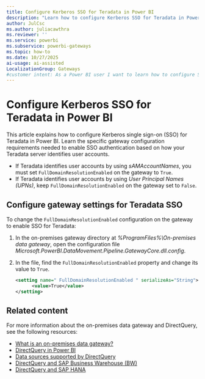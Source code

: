 ```yaml
---
title: Configure Kerberos SSO for Teradata in Power BI
description: "Learn how to configure Kerberos SSO for Teradata in Power BI. Step-by-step guide to enable single sign-on authentication with gateway settings."
author: JulCsc
ms.author: juliacawthra
ms.reviewer: ''
ms.service: powerbi
ms.subservice: powerbi-gateways
ms.topic: how-to
ms.date: 10/27/2025
ai-usage: ai-assisted
LocalizationGroup: Gateways
#customer intent: As a Power BI user I want to learn how to configure SSO for my Teradata server using Power BI.
---
```


# Configure Kerberos SSO for Teradata in Power BI

This article explains how to configure Kerberos single sign-on (SSO) for Teradata in Power BI. Learn the specific gateway configuration requirements needed to enable SSO authentication based on how your Teradata server identifies user accounts.

- If Teradata identifies user accounts by using *sAMAccountNames*, you must set `FullDomainResolutionEnabled` on the gateway to `True`.
- If Teradata identifies user accounts by using *User Principal Names (UPNs)*, keep `FullDomainResolutionEnabled` on the gateway set to `False`.

## Configure gateway settings for Teradata SSO

To change the `FullDomainResolutionEnabled` configuration on the gateway to enable SSO for Teradata:

1. In the on-premises gateway directory at *%ProgramFiles%\On-premises data gateway*, open the configuration file *Microsoft.PowerBI.DataMovement.Pipeline.GatewayCore.dll.config*.
1. In the file, find the `FullDomainResolutionEnabled` property and change its value to `True`.

   ```xml
   <setting name=" FullDomainResolutionEnabled " serializeAs="String">
         <value>True</value>
   </setting>
   ```

## Related content

For more information about the on-premises data gateway and DirectQuery, see the following resources:

- [What is an on-premises data gateway?](/data-integration/gateway/service-gateway-onprem)
- [DirectQuery in Power BI](desktop-directquery-about.md)
- [Data sources supported by DirectQuery](power-bi-data-sources.md)
- [DirectQuery and SAP Business Warehouse (BW)](desktop-directquery-sap-bw.md)
- [DirectQuery and SAP HANA](desktop-directquery-sap-hana.md)
